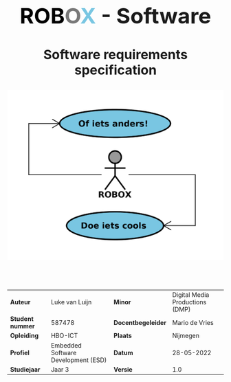 <style>
span.rob   {color:#000000; border-radius:3px}
span.o     {color:#787878; border-radius:3px}
span.x     {color:#79C6E2; border-radius:3px}
</style>

<br>
<br>

<div align="center">
    <h1 style="font-size:50px;"> 
        <span class=rob>ROB</span><span class=o>O</span><span class=x>X</span> - Software  
    </h1>
    <h2 style="font-size:30px;">
        Software requirements specification
    <h2>
    <img width="600" src="assets/titelblad_afbeelding.png"  alt="titleblad afbeelding"/>

</div>


<br>
<br>



|                    |                                     |                      |                                 |
| :----------------- | :---------------------------------- | -------------------- | ------------------------------- |
| **Auteur**         | Luke van Luijn                      | **Minor**            | Digital Media Productions (DMP) |
| **Student nummer** | 587478                              | **Docentbegeleider** | Mario de Vries                  |
| **Opleiding**      | HBO-ICT                             | **Plaats**           | Nijmegen                        |
| **Profiel**        | Embedded Software Development (ESD) | **Datum**            | 28-05-2022                      |
| **Studiejaar**     | Jaar 3                              | **Versie**           | 1.0                             |

<div style="page-break-after: always;"></div>